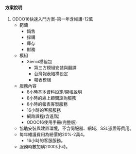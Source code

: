 #### 方案說明
1. ODOO16快速入門方案-第一年含維護-12萬
   + 範疇
     + 銷售
     + 採購
     + 庫存
     + 財務
   + 模組
     + Xienci模組包
       + 第三方模組安裝與翻譯
       + 台灣報表結構設定
       + 報表模組
   + 服務內容
     + 8小時基本資料設定/開帳說明
     + 8小時的線上顧問諮詢服務
     + 8小時的報表客製服務
     + 16小時的客服服務
     + 網路課程(含進階)
     + ODOO16使用手冊(完整版)
   + 協助安裝與建置環境，不含伺服器、網域、SSL憑證等費用。
   + 每年維護費用為總價的20%-2萬4。
     + 16小時的客服服務。
   + 服務時數加購2000/小時。
